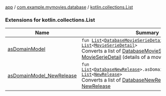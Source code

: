 [app](../../index.md) / [com.example.mymovies.database](../index.md) / [kotlin.collections.List](./index.md)

### Extensions for kotlin.collections.List

| Name | Summary |
|---|---|
| [asDomainModel](as-domain-model.md) | `fun `[`List`](https://kotlinlang.org/api/latest/jvm/stdlib/kotlin.collections/-list/index.html)`<`[`DatabaseMovieSerieDetail`](../-database-movie-serie-detail/index.md)`>.asDomainModel(): `[`List`](https://kotlinlang.org/api/latest/jvm/stdlib/kotlin.collections/-list/index.html)`<`[`MovieSerieDetail`](../../com.example.mymovies.models/-movie-serie-detail/index.md)`>`<br>Converts a list of [DatabaseMovieSerieDetail](../-database-movie-serie-detail/index.md) to a list of [MovieSerieDetail](../../com.example.mymovies.models/-movie-serie-detail/index.md) (details of a movie or serie) |
| [asDomainModel_NewRelease](as-domain-model_-new-release.md) | `fun `[`List`](https://kotlinlang.org/api/latest/jvm/stdlib/kotlin.collections/-list/index.html)`<`[`DatabaseNewRelease`](../-database-new-release/index.md)`>.asDomainModel_NewRelease(): `[`List`](https://kotlinlang.org/api/latest/jvm/stdlib/kotlin.collections/-list/index.html)`<`[`NewRelease`](../../com.example.mymovies.models/-new-release/index.md)`>`<br>Converts a list of [DatabaseNewRelease](../-database-new-release/index.md) to a list of [NewRelease](../../com.example.mymovies.models/-new-release/index.md) |
